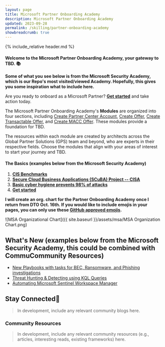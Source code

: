 ```yaml
---
layout: page
title: Microsoft Partner Onboarding Academy
description: Microsoft Partner Onboarding Academy
updated: 2023-09-28
permalink: /skilling/partner-onboarding-academy
showbreadcrumb: true
---
```

{% include_relative header.md %}

#### Welcome to the Microsoft Partner Onboarding Academy, your gateway to TBD. 📚

**Some of what you see below is from the Microsoft Security Academy, which is our Repo's most visited/viewed Academy. Hopefully, this gives you some inspiration what to include here.**

Are you ready to onboard as a Microsoft Partner? **[Get started](/PartnerResources/skilling/partner-onboarding-academy/acct)** and take action today.

The Microsoft Partner Onboarding Academy's **Modules** are organized into four sections, including [Create Partner Center Account](/PartnerResources/skilling/partner-onboarding-academy/acct), [Create Offer](/PartnerResources/skilling/partner-onboarding-academy/offer), [Create Transactable Offer](/PartnerResources/skilling/partner-onboarding-academy/transactable-offer), and [Create MACC Offer](/PartnerResources/skilling/partner-onboarding-academy/macc-offer). These modules provide a foundation for TBD. 

The resources within each module are created by architects across the Global Partner Solutions (GPS) team and beyond, who are experts in their respective fields. Choose the modules that align with your areas of interest to start your journey and TBD.

#### The Basics (examples below from the Microsoft Security Academy)
 1. **[CIS Benchmarks](https://www.cisecurity.org/cis-benchmarks)**
 2. **[Secure Cloud Business Applications (SCuBA) Project -- CISA](https://www.cisa.gov/resources-tools/services/secure-cloud-business-applications-scuba-project)**
 3. **[Basic cyber hygiene prevents 98% of attacks](https://techcommunity.microsoft.com/t5/security-compliance-and-identity/basic-cyber-hygiene-prevents-98-of-attacks/ba-p/3926856)**
 4. **[Get started](/PartnerResources/skilling/microsoft-security-academy/start)**

**I will create an org. chart for the Partner Onboarding Academy once I return from DTO Oct. 16th. If you would like to include emojis in your pages, you can only use these [GitHub approved emojis](https://github.com/markdown-templates/markdown-emojis).**


![MSA Organizational Chart]({{ site.baseurl }}/assets/msa/MSA Organization Chart.png)


## What's New (examples below from the Microsoft Security Academy, this could be combined with CommuCommunity Resources)
* [New Playbooks with tasks for BEC, Ransomware, and Phishing investigations](https://techcommunity.microsoft.com/t5/microsoft-sentinel-blog/automate-tasks-management-to-protect-your-organization-against/ba-p/3884516?utm_source=substack&utm_medium=email)
* [Threat Hunting & Detecting using KQL Queries](https://github.com/cyb3rmik3/KQL-threat-hunting-queries?utm_source=substack&utm_medium=email#kql-training)
* [Automating Microsoft Sentinel Workspace Manager](https://medium.com/@TimGroothuis/diving-in-automating-sentinel-workspace-manager-cc61d536f8a6)

## Stay Connected🔗
 
> In development, include any relevant community blogs here.

### Community Resources

> In development, include any relevant community resources (e.g., articles, interesting reads, existing frameworks) here.
